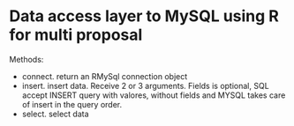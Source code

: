 # Data access layer to MySQL using R for multi proposal

Methods:
- connect. return an RMySql connection object
- insert. insert data. Receive 2 or 3 arguments. Fields is optional, SQL accept INSERT query with valores, without fields and MYSQL takes care of insert in the query order.
- select. select data